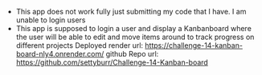 * This app does not work fully just submitting my code that I have. I am unable to login users 
* This app is supposed to login a user and display a Kanbanboard where the user will be able to edit and move items around to track progress on different projects
Deployed render url: https://challenge-14-kanban-board-nly4.onrender.com/
github Repo url: https://github.com/settyburr/Challenge-14-Kanban-board
 
